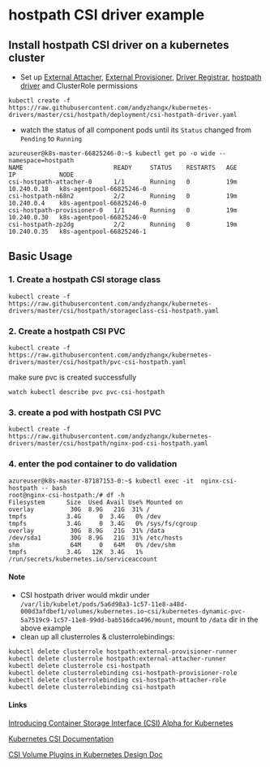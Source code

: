 # hostpath CSI driver example

## Install hostpath CSI driver on a kubernetes cluster 
 - Set up [External Attacher](https://github.com/kubernetes-csi/external-attacher), [External Provisioner](https://github.com/kubernetes-csi/external-provisioner), [Driver Registrar](https://github.com/kubernetes-csi/driver-registrar), [hostpath driver](https://github.com/kubernetes-csi/drivers/tree/master/pkg/hostpath) and ClusterRole permissions 
```
kubectl create -f https://raw.githubusercontent.com/andyzhangx/kubernetes-drivers/master/csi/hostpath/deployment/csi-hostpath-driver.yaml
```

 - watch the status of all component pods until its `Status` changed from `Pending` to `Running`
```
azureuser@k8s-master-66825246-0:~$ kubectl get po -o wide --namespace=hostpath
NAME                         READY     STATUS    RESTARTS   AGE       IP            NODE
csi-hostpath-attacher-0      1/1       Running   0          19m       10.240.0.18   k8s-agentpool-66825246-0
csi-hostpath-n68n2           2/2       Running   0          19m       10.240.0.4    k8s-agentpool-66825246-0
csi-hostpath-provisioner-0   1/1       Running   0          19m       10.240.0.30   k8s-agentpool-66825246-0
csi-hostpath-zp2dg           2/2       Running   0          19m       10.240.0.35   k8s-agentpool-66825246-1
```

## Basic Usage
### 1. Create a hostpath CSI storage class
```
kubectl create -f https://raw.githubusercontent.com/andyzhangx/kubernetes-drivers/master/csi/hostpath/storageclass-csi-hostpath.yaml
```

### 2. Create a hostpath CSI PVC
```
kubectl create -f https://raw.githubusercontent.com/andyzhangx/kubernetes-drivers/master/csi/hostpath/pvc-csi-hostpath.yaml
```
make sure pvc is created successfully
```
watch kubectl describe pvc pvc-csi-hostpath
```

### 3. create a pod with hostpath CSI PVC
```
kubectl create -f https://raw.githubusercontent.com/andyzhangx/kubernetes-drivers/master/csi/hostpath/nginx-pod-csi-hostpath.yaml
```

### 4. enter the pod container to do validation
```
azureuser@k8s-master-87187153-0:~$ kubectl exec -it  nginx-csi-hostpath -- bash
root@nginx-csi-hostpath:/# df -h
Filesystem      Size  Used Avail Use% Mounted on
overlay          30G  8.9G   21G  31% /
tmpfs           3.4G     0  3.4G   0% /dev
tmpfs           3.4G     0  3.4G   0% /sys/fs/cgroup
overlay          30G  8.9G   21G  31% /data
/dev/sda1        30G  8.9G   21G  31% /etc/hosts
shm              64M     0   64M   0% /dev/shm
tmpfs           3.4G   12K  3.4G   1% /run/secrets/kubernetes.io/serviceaccount
```

#### Note
 - CSI hostpath driver would mkdir under `/var/lib/kubelet/pods/5a6d98a3-1c57-11e8-a48d-000d3afdbef1/volumes/kubernetes.io~csi/kubernetes-dynamic-pvc-5a7519c9-1c57-11e8-99dd-bab516dca496/mount`, mount to `/data` dir in the above example
 - clean up all clusterroles & clusterrolebindings:
```
kubectl delete clusterrole hostpath:external-provisioner-runner
kubectl delete clusterrole hostpath:external-attacher-runner
kubectl delete clusterrole csi-hostpath
kubectl delete clusterrolebinding csi-hostpath-provisioner-role
kubectl delete clusterrolebinding csi-hostpath-attacher-role
kubectl delete clusterrolebinding csi-hostpath
```

#### Links
[Introducing Container Storage Interface (CSI) Alpha for Kubernetes](http://blog.kubernetes.io/2018/01/introducing-container-storage-interface.html)

[Kubernetes CSI Documentation](https://kubernetes-csi.github.io/docs/Home.html)

[CSI Volume Plugins in Kubernetes Design Doc](https://github.com/kubernetes/community/blob/master/contributors/design-proposals/storage/container-storage-interface.md)
